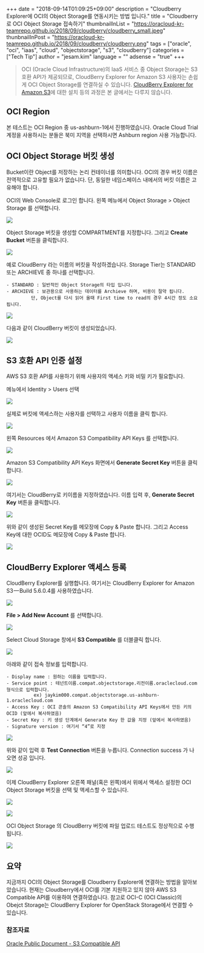 +++
date = "2018-09-14T01:09:25+09:00"
description = "Cloudberry Explorer에 OCI의 Object Storage를 연동시키는 방법 입니다."
title = "Cloudberry로 OCI Object Storage 접속하기"
thumbnailInList = "https://oracloud-kr-teamrepo.github.io/2018/09/cloudberry/cloudberry_small.jpeg"
thunbnailInPost = "https://oracloud-kr-teamrepo.github.io/2018/09/cloudberry/cloudberry.png" 
tags = ["oracle", "oci", "iaas", "cloud", "objectstorage", "s3", "cloudberry"]
categories = ["Tech Tip"]
author = "jesam.kim"
language = ""
adsense = "true"
+++

> OCI (Oracle Cloud Infrastructure)의 IaaS 서비스 중 Object Storage는 S3 호환 API가 제공되므로, CloudBerry Explorer for Amazon S3 사용자는 손쉽게 OCI Object Storage를 연결하실 수 있습니다.
> [CloudBerry Explorer for Amazon S3](https://www.cloudberrylab.com/download-thanks.aspx?prod=cbes3free)에 대한 설치 등의 과정은 본 글에서는 다루지 않습니다.


## OCI Region

본 테스트는 OCI Region 중 us-ashburn-1에서 진행하였습니다. Oracle Cloud Trial 계정을 사용하시는 분들은 북미 지역을 선택하시면 Ashburn region 사용 가능합니다.


## OCI Object Storage 버킷 생성

Bucket이란 Object를 저장하는 논리 컨테이너를 의미합니다.
OCI의 경우 버킷 이름은 전역적으로 고유할 필요가 없습니다.
단, 동일한 네임스페이스 내에서의 버킷 이름은 고유해야 합니다.

OCI의 Web Console로 로그인 합니다.
왼쪽 메뉴에서 Object Storage > Object Storage 를 선택합니다.

![](https://oracloud-kr-teamrepo.github.io/2018/09/cloudberry/cloudberry_s3api01.png)


Object Storage 버킷을 생성할 COMPARTMENT를 지정합니다. 
그리고 **Create Bucket** 버튼을 클릭합니다.

![](https://oracloud-kr-teamrepo.github.io/2018/09/cloudberry/cloudberry_s3api02.png)


예로 CloudBerry 라는 이름의 버킷을 작성하겠습니다.
Storage Tier는 STANDARD 또는 ARCHIEVE 중 하나를 선택합니다.

	- STANDARD : 일반적인 Object Storage의 타입 입니다.
	- ARCHIEVE : 보관용으로 사용하는 데이터를 Archieve 하며, 비용이 절약 됩니다. 
		     단, Object를 다시 읽어 올때 First time to read의 경우 4시간 정도 소요됩니다.
	
![](https://oracloud-kr-teamrepo.github.io/2018/09/cloudberry/cloudberry_s3api03.png)


다음과 같이 CloudBerry 버킷이 생성되었습니다.

![](https://oracloud-kr-teamrepo.github.io/2018/09/cloudberry/cloudberry_s3api04.png)


## S3 호환 API 인증 설정

AWS S3 호환 API를 사용하기 위해 사용자의 액세스 키와 비밀 키가 필요합니다.

메뉴에서 Identity > Users 선택

![](https://oracloud-kr-teamrepo.github.io/2018/09/cloudberry/cloudberry_s3api05.png)


실제로 버킷에 액세스하는 사용자를 선택하고 사용자 이름을 클릭 합니다.

![](https://oracloud-kr-teamrepo.github.io/2018/09/cloudberry/cloudberry_s3api06.png)


왼쪽 Resources 에서 Amazon S3 Compatibility API Keys 를 선택합니다.

![](https://oracloud-kr-teamrepo.github.io/2018/09/cloudberry/cloudberry_s3api07.png)


Amazon S3 Compatibility API Keys 화면에서 **Generate Secret Key** 버튼을 클릭합니다.

![](https://oracloud-kr-teamrepo.github.io/2018/09/cloudberry/cloudberry_s3api08.png)


여기서는 CloudBerry로 키이름을 지정하였습니다. 
이름 입력 후, **Generate Secret Key** 버튼을 클릭합니다.

![](https://oracloud-kr-teamrepo.github.io/2018/09/cloudberry/cloudberry_s3api09.png)


위와 같이 생성된 Secret Key를 메모장에 Copy & Paste 합니다.
그리고 Access Key에 대한 OCID도 메모장에 Copy & Paste 합니다.

![](https://oracloud-kr-teamrepo.github.io/2018/09/cloudberry/cloudberry_s3api10.png)


## CloudBerry Explorer 액세스 등록

CloudBerry Explorer를 실행합니다.
여기서는 CloudBerry Explorer for Amazon S3 — Build 5.6.0.4를 사용하였습니다.

![](https://oracloud-kr-teamrepo.github.io/2018/09/cloudberry/cloudberry_s3api11.png)


**File > Add New Account** 를 선택합니다.

![](https://oracloud-kr-teamrepo.github.io/2018/09/cloudberry/cloudberry_s3api12.png)


Select Cloud Storage 창에서 **S3 Compatible** 를 더블클릭 합니다.

![](https://oracloud-kr-teamrepo.github.io/2018/09/cloudberry/cloudberry_s3api13.png)


아래와 같이 접속 정보를 입력합니다.

	- Display name : 원하는 이름을 입력합니다.
	- Service point : 테넌트이름.compat.objectstorage.리전이름.oraclecloud.com 형식으로 입력합니다.
			  ex) jaykim000.compat.objectstorage.us-ashburn-1.oraclecloud.com
	- Access Key : OCI 콘솔의 Amazon S3 Compatibility API Keys에서 만든 키의 OCID (앞에서 복사하였음)
	- Secret Key : 키 생성 단계에서 Generate Key 한 값을 지정 (앞에서 복사하였음)
	- Signature version : 여기서 “4”로 지정
	
![](https://oracloud-kr-teamrepo.github.io/2018/09/cloudberry/cloudberry_s3api14.png)


위와 같이 입력 후 **Test Connection** 버튼을 누릅니다. Connection success 가 나오면 성공 입니다.

![](https://oracloud-kr-teamrepo.github.io/2018/09/cloudberry/cloudberry_s3api15.png)


이제 CloudBerry Explorer 오른쪽 패널(혹은 왼쪽)에서 위에서 액세스 설정한 OCI Object Storage 버킷을 선택 및 액세스할 수 있습니다.

![](https://oracloud-kr-teamrepo.github.io/2018/09/cloudberry/cloudberry_s3api16.png)

![](https://oracloud-kr-teamrepo.github.io/2018/09/cloudberry/cloudberry_s3api17.png)


OCI Object Storage 의 CloudBerry 버킷에 파일 업로드 테스트도 정상적으로 수행 됩니다.

![](https://oracloud-kr-teamrepo.github.io/2018/09/cloudberry/cloudberry_s3api18.png)



## 요약
지금까지 OCI의 Object Storage를 Cloudberry Explorer에 연결하는 방법을 알아보았습니다.
현재는 Cloudberry에서 OCI를 기본 지원하고 있지 않아 AWS S3 Compatible API를 이용하여 연결하였습니다. 참고로 OCI-C (OCI Classic)의 Obejct Storage는 CloudBerry Explorer for OpenStack Storage에서 연결할 수 있습니다. 



### 참조자료
[Oracle Public Document - S3 Compatible API](https://docs.cloud.oracle.com/iaas/Content/Object/Tasks/s3compatibleapi.htm?tocpath=Services%7CObject%20Storage%7C_____8)
